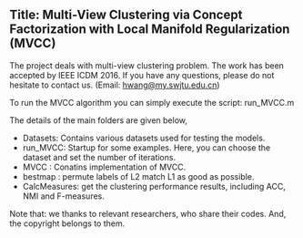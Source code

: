 Title: Multi-View Clustering via Concept Factorization with Local Manifold Regularization (MVCC)
--------------------------------------------------------------

The project deals with multi-view clustering problem. The work has been accepted by IEEE ICDM 2016. If you have any questions, please do not hesitate to contact us. (Email: hwang@my.swjtu.edu.cn)

To run the MVCC algorithm you can simply execute the script: run_MVCC.m

The details of the main folders are given below,
- Datasets: Contains various datasets used for testing the models.
- run_MVCC: Startup for some examples. Here, you can choose the dataset and set the number of iterations.
- MVCC    : Conatins implementation of MVCC.
- bestmap : permute labels of L2 match L1 as good as possible.
- CalcMeasures: get the clustering performance results, including ACC, NMI and F-measures.

Note that: we thanks to relevant researchers, who share their codes. And, the copyright belongs to them.
